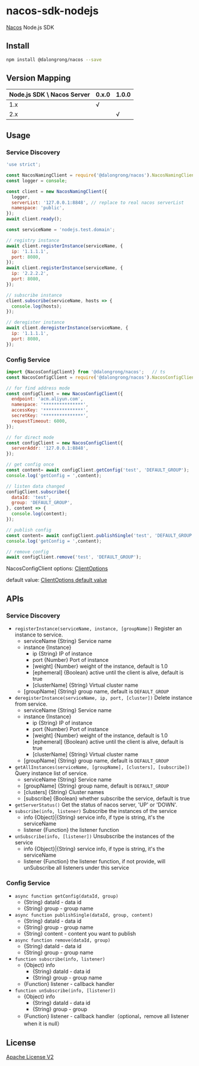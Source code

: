 # nacos-sdk-nodejs

[Nacos](https://nacos.io/en-us/) Node.js SDK

## Install

```bash
npm install @dalongrong/nacos --save
```

## Version Mapping

Node.js SDK \ Nacos Server | 0.x.0 | 1.0.0 |
---                        |  ---  |  ---  |
1.x                        |   √   |       |
2.x                        |       |   √   |

## Usage

### Service Discovery

```js
'use strict';

const NacosNamingClient = require('@dalongrong/nacos').NacosNamingClient;
const logger = console;

const client = new NacosNamingClient({
  logger,
  serverList: '127.0.0.1:8848', // replace to real nacos serverList
  namespace: 'public',
});
await client.ready();

const serviceName = 'nodejs.test.domain';

// registry instance
await client.registerInstance(serviceName, {
  ip: '1.1.1.1',
  port: 8080,
});
await client.registerInstance(serviceName, {
  ip: '2.2.2.2',
  port: 8080,
});

// subscribe instance
client.subscribe(serviceName, hosts => {
  console.log(hosts);
});

// deregister instance
await client.deregisterInstance(serviceName, {
  ip: '1.1.1.1',
  port: 8080,
});
```

### Config Service

```js
import {NacosConfigClient} from '@dalongrong/nacos';   // ts
const NacosConfigClient = require('@dalongrong/nacos').NacosConfigClient; // js

// for find address mode
const configClient = new NacosConfigClient({
  endpoint: 'acm.aliyun.com',
  namespace: '***************',
  accessKey: '***************',
  secretKey: '***************',
  requestTimeout: 6000,
});

// for direct mode
const configClient = new NacosConfigClient({
  serverAddr: '127.0.0.1:8848',
});

// get config once
const content= await configClient.getConfig('test', 'DEFAULT_GROUP');
console.log('getConfig = ',content);

// listen data changed
configClient.subscribe({
  dataId: 'test',
  group: 'DEFAULT_GROUP',
}, content => {
  console.log(content);
});

// publish config
const content= await configClient.publishSingle('test', 'DEFAULT_GROUP', '测试');
console.log('getConfig = ',content);

// remove config
await configClient.remove('test', 'DEFAULT_GROUP');
```

NacosConfigClient options: [ClientOptions](https://github.com/nacos-group/nacos-sdk-nodejs/blob/master/packages/nacos-config/src/interface.ts#L247)

default value: [ClientOptions default value](https://github.com/nacos-group/nacos-sdk-nodejs/blob/master/packages/nacos-config/src/const.ts#L34)

## APIs

### Service Discovery

- `registerInstance(serviceName, instance, [groupName])`  Register an instance to service.
  - serviceName {String} Service name
  - instance {Instance}
    - ip {String} IP of instance
    - port {Number} Port of instance
    - [weight] {Number} weight of the instance, default is 1.0
    - [ephemeral] {Boolean} active until the client is alive, default is true
    - [clusterName] {String} Virtual cluster name
  - [groupName] {String} group name, default is `DEFAULT_GROUP`
- `deregisterInstance(serviceName, ip, port, [cluster])`  Delete instance from service.
  - serviceName {String} Service name
  - instance {Instance}
    - ip {String} IP of instance
    - port {Number} Port of instance
    - [weight] {Number} weight of the instance, default is 1.0
    - [ephemeral] {Boolean} active until the client is alive, default is true
    - [clusterName] {String} Virtual cluster name
  - [groupName] {String} group name, default is `DEFAULT_GROUP`
- `getAllInstances(serviceName, [groupName], [clusters], [subscribe])`  Query instance list of service.
  - serviceName {String} Service name
  - [groupName] {String} group name, default is `DEFAULT_GROUP`
  - [clusters] {String} Cluster names
  - [subscribe] {Boolean} whether subscribe the service, default is true
- `getServerStatus()` Get the status of nacos server, 'UP' or 'DOWN'.
- `subscribe(info, listener)` Subscribe the instances of the service
  - info {Object}|{String} service info, if type is string, it's the serviceName
  - listener {Function} the listener function
- `unSubscribe(info, [listener])` Unsubscribe the instances of the service
  - info {Object}|{String} service info, if type is string, it's the serviceName
  - listener {Function} the listener function, if not provide, will unSubscribe all listeners under this service

### Config Service

- `async function getConfig(dataId, group)`
  - {String} dataId - data id
  - {String} group - group name
- `async function publishSingle(dataId, group, content)`
  - {String} dataId - data id
  - {String} group - group name
  - {String} content - content you want to publish
- `async function remove(dataId, group)`
  - {String} dataId - data id
  - {String} group - group name
- `function subscribe(info, listener)`
  - {Object} info
    - {String} dataId - data id
    - {String} group - group name
  - {Function} listener - callback handler
- `function unSubscribe(info, [listener])`
  - {Object} info
    - {String} dataId - data id
    - {String} group - group
  - {Function} listener - callback handler（optional，remove all listener when it is null）


## License

[Apache License V2](LICENSE)
